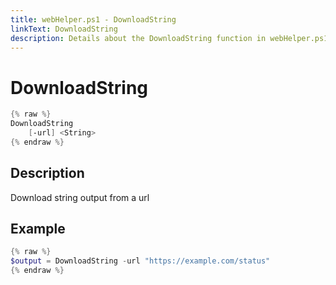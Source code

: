 ```yaml
---
title: webHelper.ps1 - DownloadString
linkText: DownloadString
description: Details about the DownloadString function in webHelper.ps1 helper script
---
```


# DownloadString

```PowerShell
{% raw %}
DownloadString
    [-url] <String>
{% endraw %}
```

## Description

Download string output from a url

## Example

```PowerShell
{% raw %}
$output = DownloadString -url "https://example.com/status"
{% endraw %}
```
